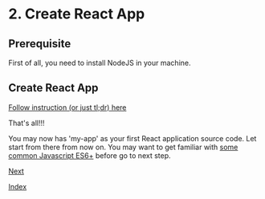 # 2. Create React App

## Prerequisite
First of all, you need to install NodeJS in your machine.
 
## Create React App

[Follow instruction (or just tl;dr) here](https://github.com/facebookincubator/create-react-app)

That's all!!!

You may now has 'my-app' as your first React application source code. Let start from there from now on.
You may want to get familiar with [some common Javascript ES6+](es6plus.md) before go to next step.

[Next](react3.md)

[Index](README.md)